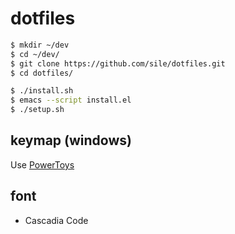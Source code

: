 dotfiles
=========

```sh
$ mkdir ~/dev
$ cd ~/dev/
$ git clone https://github.com/sile/dotfiles.git
$ cd dotfiles/

$ ./install.sh
$ emacs --script install.el
$ ./setup.sh
```

keymap (windows)
-----------------

Use [PowerToys](https://github.com/microsoft/PowerToys)

font
----

- Cascadia Code
